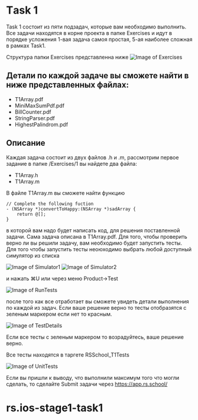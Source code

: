 # Тask 1
Task 1 состоит из пяти подзадач, которые вам необходимо выполнить. 
Все задачи находятся в корне проекта в папке Exercises и идут в порядке усложения 
1-вая задача самоя простая, 5-ая наиболее сложная в рамках Task1.

Структура папки Exercises представленна ниже
![Image of Exercises](https://github.com/rolling-scopes-school/rs.ios-stage1-task1/blob/master/images/Exercises.png)

## Детали по каждой задаче вы сможете найти в ниже представленных файлах:
  - T1Array.pdf
  - MiniMaxSumPdf.pdf
  - BillCounter.pdf
  - StringParser.pdf
  - HighestPalindrom.pdf

## Описание 
Каждая задача состоит из двух файлов .h и .m, рассмотрим первое задание
в папке /Exercises/1 вы найдете два файла:
- T1Array.h
- T1Array.m

В файле T1Array.m вы сможете найти функцию 
```
// Complete the following fuction
- (NSArray *)convertToHappy:(NSArray *)sadArray {
    return @[];
}
```
 в которой вам надо будет написать код, для решения поставленной задачи. 
 Сама задача описана в T1Array.pdf. Для того, чтобы проверить верно ли вы решили 
 задачу, вам необходимо будет запустить тесты. Для того чтобы запустить тесты неоюходимо 
 выбрать любой доступный симулятор из списка

![Image of Simulator1](https://github.com/rolling-scopes-school/rs.ios-stage1-task1/blob/master/images/Simulator1.png)
![Image of Simulator2](https://github.com/rolling-scopes-school/rs.ios-stage1-task1/blob/master/images/Simulator2.png)


и нажать ⌘U или через меню Product->Test

![Image of RunTests](https://github.com/rolling-scopes-school/rs.ios-stage1-task1/blob/master/images/RunTests.png)

после того как все отработает вы сможете увидеть детали выполнения по каждой из задач. 
Если ваше решение верно то тесты отобразятся с зеленым маркером если нет то красным. 

![Image of TestDetails](https://github.com/rolling-scopes-school/rs.ios-stage1-task1/blob/master/images/TestDetails.png)

Если все тесты с зеленым маркером то возрадуйтесь, ваше решение верно.

Все тесты находятся в таргете RSSchool_T1Tests

![Image of UnitTests](https://github.com/rolling-scopes-school/rs.ios-stage1-task1/blob/master/images/UnitTests.png)

Если вы пришли к выводу, что выполнили максимум того что могли сделать, то сделайте Submit задачи через 
https://app.rs.school/



# rs.ios-stage1-task1
